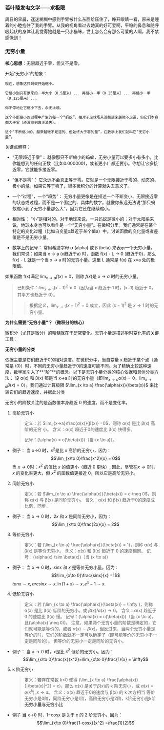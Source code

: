 ### 若叶睦发电文学——求极限

周日的早晨，迷迷糊糊中感到手臂被什么东西给压住了，睁开眼睛一看，原来是睡着的小睦抱住了我的手臂。从我的视角看过去她真的好可爱啊，平稳的鼻息和随呼吸起伏的身体让我觉得她就是一只小猫咪，世上怎么会有那么可爱的人啊，我不禁感慨到！


### 无穷小量
**核心思想**：无限趋近于零，但又不是零。

开始“无穷小”的想象：

    现在，想象这只蚂蚁开始缩小。
    
    它缩小到只有原来的一半大小（0.5厘米）... 再缩小一半（0.25厘米）... 再缩小一半（0.125厘米）...
    
    你不停地让它缩小下去，永无止境。
    
    这个不断缩小的过程中产生的每一个“蚂蚁”，相对于足球场来说都越来越微不足道，但它们本身都大于零（还没缩到真正消失）。
    
    这个“不断缩小的、越来越微不足道的、但始终大于零的量”，在数学上我们就叫它“无穷小量”。

关键点解释：

- “无限趋近于零”： 就像那只不断缩小的蚂蚁，无穷小量可以要多小有多小，比你能想到的任何正数（比如0.0000001，或者更小）都还要小。你想让它多接近零，它就能多接近零。

- “但不是零”： 它永远不会真正等于零。它就是一个无限接近于零的、动态的、极小的量。如果它等于零了，很多微积分的计算就失去意义了。

-  一个“过程”，一个“趋势”： 无穷小量更像是在描述一个不断变小、无限接近零的状态或过程，而不是一个固定的、具体的数字。就像你永远无法说“那只蚂蚁缩小到了无穷小量那么大”，因为它还在继续缩小。

- 相对性： “小”是相对的。对于地球来说，一只蚂蚁是微小的；对于太阳系来说，地球本身也可以看作是一个“无穷小量”。在微积分里，我们通常是在某个特定的变化过程（比如自变量x趋近于某个值a）中，讨论函数的变化量或者差值是不是无穷小量。

- 数学上的记号： 常用希腊字母 α (alpha) 或 β (beta) 来表示一个无穷小量。我们常说：如果当 x -> a (x趋近于a) 时，函数 f(x) - L -> 0 (趋近于0)，那么 f(x) - L 就是一个当 x -> a 时的无穷小量。这里 L 通常是 f(x) 在 x=a 处的极限值。

如果函数 f(x)满足 $\lim_{⁡x→a} f(x)=0$，则称 $f(x)$是 $x\to a$ 时的无穷小量。

> 已知条件：$lim_{⁡x→1}(x−1)^2=0$（因为当 x 趋近于 1 时，(x−1) 趋近于 0，其平方也趋近于 0）。
>
> >根据定义，$\lim_{⁡x→1}(x−1)^2=0$ 成立，因此 $(x−1)^2$ 是 $x→1$ 时的无穷小量。


**为什么需要“无穷小量”？（微积分的核心）**

微积分（尤其是微分）的精髓就在于研究变化。无穷小量是描述瞬时变化率的关键工具：

**无穷小量的分类**

依据主要是它们趋近于0的相对速度。在微积分中，当自变量 x 趋近于某个点（通常是 (0)）时，不同的无穷小量趋近于0的速度可能不同。为了精确比较这种速度，数学家引入了**“阶”**的概念。以下是无穷小量分类的核心依据和具体分类方法：
设 α(x) 和 β(x) 都是当 x→a 时的无穷小量（即$\lim_{x \to a} α(x)=0，\lim_{x \to a} \beta(x) = 0$）。我们通过计算极限 $\lim_{x \to a} \frac{\alpha(x)}{\beta(x)}$ 来比较它们的趋近速度，并据此分类

无穷小的阶数关注的是函数值本身趋近 0 的速度，而不是变化率。
1. 高阶无穷小
    > 定义：若 $lim_{x→a}\frac{α(x)}{β(x)} =0$，则称 α(x) 是比 β(x) 高阶的无穷  小。
    > 含义：α(x) 趋近于0的速度比 β(x) 快得多。
    > 
    > 记号：\(\alpha(x) = o(\beta(x))\)（当 \(x \to a\)）。
    
- 例子：
当 x→0 时，$x^2$是比 $x$ 高阶的无穷小，因为：$$\lim_{x\to 0}\frac{x^2}{x} = 0$$
当 $x→0$时：$x^2$ 的值比 $x$ 的值更小（趋近 0 更快）, 因此，尽管在$x\to 0$时， $x$ 的变化率更大，但 $x^2$ 的函数值更接近 0，所以它是高阶无穷小。


2. 同阶无穷小
    > 定义：若 $\lim_{x \to a} \frac{\alpha(x)}{\beta(x)} = c \neq 0$，则称 α(x) 与 β(x) 是同阶无穷小。
    > 含义：α(x) 和 β(x) 趋近于0的速度成比例，同步。
- 例子：
当 $x→0$ 时，$2x$ 和 $x$ 是同阶无穷小，因为：$$\lim_{x\to 0}\frac{2x}{x} = 2$$

3. 等价无穷小
    > 定义：若 \(\lim_{x \to a} \frac{\alpha(x)}{\beta(x)} = 1\)，则称 α(x) 与 β(x) 是等价无穷小。
    > 含义：α(x) 和 β(x) 趋近于 0 的速度相同。
    > 记号：\(\alpha(x) \sim \beta(x)\)（当 \(x \to a\)）
- 例子：
当 $x→0$ 时，$sinx$ 和 $x$ 是等价无穷小量，因为：$$\lim_{x\to 0}\frac{sinx}{x} =1$$
$tanx ∼x,arcsinx ∼x,\ln(1+x) ∼x,e^x−1∼x$.

4. 低阶无穷小
    > 定义：若 \(\lim_{x \to a} \frac{\alpha(x)}{\beta(x)} = \infty \)，则称 α(x) 是比 β(x) 低阶的无穷小。或 $\beta(x) / \alpha(x) \rightarrow 0$。
    > 含义：α(x) 趋近于 0 的速度比 β(x) 慢。
    > 记号：\(\alpha(x) = o(\beta(x))\)（当 \(x \to a\)，且\(\alpha(x) \neq 0\))。
    > 注意，如果两个无穷小量的阶数是确定的，它们就可能是等价的，或者 $\alpha(x)\sim β(x)$。但反过来，当两个无穷小量是等价的时，它们的阶数就不一定可以确定了（即可能等价的无穷小不一定是同阶的）。
    > 但等价的无穷小一定是同阶的无穷小。
- 例子：
当 $x→0$ 时，$x$是比 $x^2$ 低阶的无穷小。因为：$$\lim_{x\to 0}\frac{x}{x^2}=\lim_{x\to 0}\frac{1}{x} = \infty$$

5. k 阶无穷小
    > 定义：若存在常数 k>0 使得 \(\lim_{x \to a} \frac{\alpha(x)}{|\beta(x)|^2} = c\)，那么 α(x) 是关于$\beta(x)$的 k 阶无穷小，或 $α(x)= o(x^k),x\rightarrow a$。
    > 含义：α(x) 趋近于0的速度与 β(x) 的 k 次方相当
    等价无穷小是0阶，同阶无穷小是1阶，高阶无穷小是2阶，k阶无穷小是k阶
    **无穷小量与无穷小比**
- 例子
  当 x→0 时，1−cosx 是关于 x 的 2 阶无穷小，因为：$$\lim_{x\to 0}\frac{1-cosx}{x^2} =\frac{1}{2}$$ 
